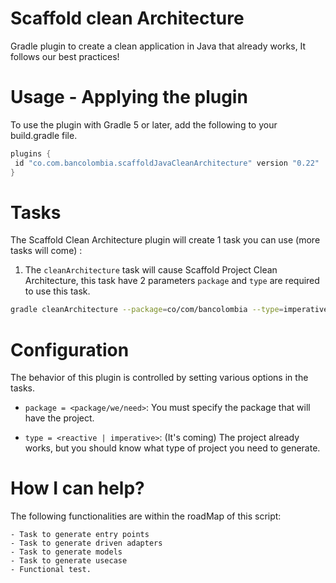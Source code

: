# Scaffold clean Architecture
Gradle plugin to create a clean application in Java that already works, It follows our best practices!

##

Usage - Applying the plugin
===================
To use the plugin with Gradle 5 or later, add the following to your 
build.gradle file.

```groovy
plugins {
 id "co.com.bancolombia.scaffoldJavaCleanArchitecture" version "0.22"
}
```



Tasks
=====
The Scaffold Clean Architecture plugin will create 1 task you can use (more tasks will come) :

1. The ```cleanArchitecture``` task will cause  Scaffold Project Clean Architecture, this task have 2 parameters ```package``` and ```type``` are required to use this task.

```sh
gradle cleanArchitecture --package=co/com/bancolombia --type=imperative
```



Configuration
=============

The behavior of this plugin is controlled by setting various options in the tasks.

- ```package = <package/we/need>```: You must specify the package that will have the project.

- ```type = <reactive | imperative>```: (It's coming) The project already works, but you should know what type of project you need to generate.

How I can help?
=============
The following functionalities are within the roadMap of this script:

    - Task to generate entry points
    - Task to generate driven adapters
    - Task to generate models
    - Task to generate usecase
    - Functional test.

